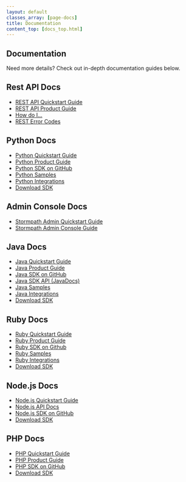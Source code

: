 ```yaml
---
layout: default
classes_array: [page-docs]
title: Documentation
content_top: [docs_top.html]
---
```



<div class="panel-display panel-3col-33-stacked  clearfix">
  <div class="panel-panel panel-col-top">
    <div class="inside"><div class="panel-pane pane-custom pane-1">
      <h2 class="pane-title">Documentation</h2>
      <div class="pane-content">
       <p>Need more details? Check out in-depth documentation guides below.</p>   </div>
     </div>
   </div>
  </div>
  <div class="center-wrapper">
    <div class="panel-panel panel-col-first">
      <div class="inside">
        <div class="panel-pane pane-block pane-menu-menu-docs-restapi">
          <h2 class="pane-title">Rest API Docs</h2>
          <div class="pane-content">
            <ul class="menu">
              <li class="first leaf"><a href="/rest/quickstart" title="">REST API Quickstart Guide</a></li>
              <li class="leaf"><a href="/rest/product-guide" title="">REST API Product Guide</a></li>
              <li class="leaf"><a href="/how-do-i" title="">How do I...</a></li>
              <li class="last leaf"><a href="/errors" title="">REST Error Codes</a></li>
            </ul>
          </div>
        </div>
        <div class="panel-separator">
        </div>
        <div class="panel-pane pane-block pane-menu-menu-docs-python">
          <h2 class="pane-title">Python Docs</h2>
          <div class="pane-content">
            <ul class="menu"><li class="first leaf"><a href="/python/quickstart" title="">Python Quickstart Guide</a></li>
              <li class="leaf"><a href="/python/product-guide" title="">Python Product Guide</a></li>
              <li class="leaf"><a href="https://github.com/stormpath/stormpath-sdk-python" title="">Python SDK on GitHub</a></li>
              <li class="leaf"><a href="/sample-apps/#sample-apps-python-container-jump" title="">Python Samples</a></li>
              <li class="last leaf"><a href="/integrations/#sample-apps-python-container-jump" title="">Python Integrations</a></li>
              <li class="leaf download-sdk"><a href="https://github.com/stormpath/stormpath-sdk-python/archive/master.zip">Download SDK</a></li>
            </ul>  
          </div>
        </div>
        <div class="panel-separator">
        </div>
        <div class="panel-pane pane-block pane-menu-menu-docs-admin-console">
          <h2 class="pane-title">Admin Console Docs</h2>
          <div class="pane-content">
            <ul class="menu"><li class="first leaf"><a href="/console/quickstart" title="">Stormpath Admin Quickstart Guide</a></li>
              <li class="last leaf"><a href="/console/product-guide" title="">Stormpath Admin Console Guide</a></li>
            </ul>  
          </div>
        </div>
      </div>
    </div>
    <div class="panel-panel panel-col">
      <div class="inside">
        <div class="panel-pane pane-block pane-menu-menu-docs-java">
          <h2 class="pane-title">Java Docs</h2>
          <div class="pane-content">
            <ul class="menu">
              <li class="first leaf"><a href="/java/quickstart" title="">Java Quickstart Guide</a></li>
              <li class="leaf"><a href="/java/product-guide" title="">Java Product Guide</a></li>
              <li class="leaf"><a href="https://github.com/stormpath/stormpath-sdk-java" title="">Java SDK on GitHub</a></li>
              <li class="leaf"><a href="/java/apidocs/" title="">Java SDK API (JavaDocs)</a></li>
              <li class="leaf"><a href="/sample-apps/#sample-apps-java-container-jump" title="">Java Samples</a></li>
              <li class="last leaf"><a href="/integrations/#sample-apps-java-container-jump" title="">Java Integrations</a></li>
              <li class="leaf download-sdk"><a href="https://github.com/stormpath/stormpath-sdk-java/archive/master.zip">Download SDK</a></li>
            </ul>  
          </div>
        </div>
        <div class="panel-separator">   
        </div>
        <div class="panel-pane pane-block pane-menu-menu-docs-ruby">
          <h2 class="pane-title">Ruby Docs</h2>
          <div class="pane-content">
            <ul class="menu"><li class="first leaf"><a href="/ruby/quickstart" title="">Ruby Quickstart Guide</a></li>
              <li class="leaf"><a href="/ruby/product-guide" title="">Ruby Product Guide</a></li>
              <li class="leaf"><a href="https://github.com/stormpath/stormpath-sdk-ruby" title="">Ruby SDK on Github</a></li>
              <li class="leaf"><a href="/sample-apps/#sample-apps-ruby-container-jump" title="">Ruby Samples</a></li>
              <li class="last leaf"><a href="/integrations/#sample-apps-ruby-container-jump" title="">Ruby Integrations</a></li>
              <li class="leaf download-sdk"><a href="https://github.com/stormpath/stormpath-sdk-ruby/archive/master.zip">Download SDK</a></li>
            </ul>  
          </div>
        </div>
      </div>
    </div>
    <div class="panel-panel panel-col-last">
      <div class="inside">
        <div class="panel-pane pane-block pane-menu-menu-docs-node">
          <h2 class="pane-title">Node.js Docs</h2>
          <div class="pane-content">
            <ul class="menu"><li class="first leaf"><a href="/php/quickstart" title="">Node.js Quickstart Guide</a></li>
              <li class="leaf"><a href="/php/product-guide" title="">Node.js API Docs</a></li>
              <li class="last leaf"><a href="https://github.com/stormpath/stormpath-sdk-node" title="">Node.js SDK on GitHub</a></li>
              <li class="leaf download-sdk"><a href="https://github.com/stormpath/stormpath-sdk-node/archive/master.zip">Download SDK</a></li>
            </ul>  
          </div>
        </div>
        <div class="panel-separator">
        </div>
        <div class="panel-pane pane-block pane-menu-menu-docs-php">
          <h2 class="pane-title">PHP Docs</h2>
          <div class="pane-content">
            <ul class="menu"><li class="first leaf"><a href="/php/quickstart" title="">PHP Quickstart Guide</a></li>
              <li class="leaf"><a href="/php/product-guide" title="">PHP Product Guide</a></li>
              <li class="last leaf"><a href="https://github.com/stormpath/stormpath-sdk-php" title="">PHP SDK on GitHub</a></li>
              <li class="leaf download-sdk"><a href="https://github.com/stormpath/stormpath-sdk-php/archive/master.zip">Download SDK</a></li>
            </ul>  
          </div>
        </div>
      </div>
    </div>
  </div>
</div>
<!-- block__no_wrapper -->
<!-- region__no_wrapper -->
